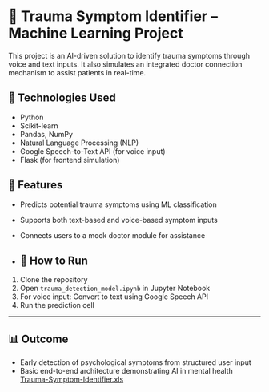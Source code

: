 # 🧠 Trauma Symptom Identifier – Machine Learning Project

This project is an AI-driven solution to identify trauma symptoms through voice and text inputs. It also simulates an integrated doctor connection mechanism to assist patients in real-time.

## 🔧 Technologies Used
- Python
- Scikit-learn
- Pandas, NumPy
- Natural Language Processing (NLP)
- Google Speech-to-Text API (for voice input)
- Flask (for frontend simulation)

## 📌 Features
- Predicts potential trauma symptoms using ML classification
- Supports both text-based and voice-based symptom inputs
- Connects users to a mock doctor module for assistance

- ## 🚀 How to Run
1. Clone the repository
2. Open `trauma_detection_model.ipynb` in Jupyter Notebook
3. For voice input: Convert to text using Google Speech API
4. Run the prediction cell

---

## 📊 Outcome
- Early detection of psychological symptoms from structured user input
- Basic end-to-end architecture demonstrating AI in mental health
[Trauma-Symptom-Identifier.xls](https://github.com/user-attachments/files/19821149/Trauma-Symptom-Identifier.xls)
